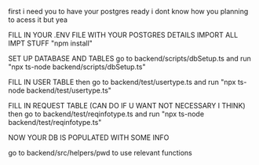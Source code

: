 first i need you to have your postgres ready i dont know how you planning to acess it but yea 

FILL IN YOUR .ENV FILE WITH YOUR POSTGRES DETAILS
IMPORT ALL IMPT STUFF 
    "npm install"

SET UP DATABASE AND TABLES 
go to backend/scripts/dbSetup.ts and run 
   "npx ts-node backend/scripts/dbSetup.ts"

FILL IN USER TABLE 
then go to backend/test/usertype.ts and run
    "npx ts-node backend/test/usertype.ts" 

FILL IN REQUEST TABLE (CAN DO IF U WANT NOT NECESSARY I THINK)
then go to backend/test/reqinfotype.ts and run
    "npx ts-node backend/test/reqinfotype.ts"

NOW YOUR DB IS POPULATED WITH SOME INFO 

go to backend/src/helpers/pwd to use relevant functions 